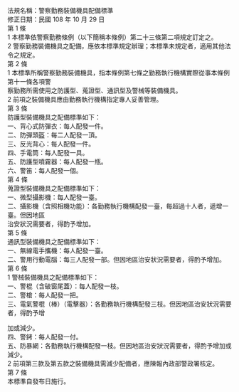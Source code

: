 法規名稱：警察勤務裝備機具配備標準  
修正日期：民國 108 年 10 月 29 日  
第 1 條  
1 本標準依警察勤務條例（以下簡稱本條例）第二十三條第二項規定訂定之。  
2 警察勤務裝備機具之配備，應依本標準規定辦理；本標準未規定者，適用其他法令之規定。  
第 2 條  
1 本標準所稱警察勤務裝備機具，指本條例第七條之勤務執行機構實際從事本條例第十一條各項警  
察勤務所需使用之防護型、蒐證型、通訊型及警械等裝備機具。  
2 前項之裝備機具應由勤務執行機構指定專人妥善管理。  
第 3 條  
防護型裝備機具之配備標準如下：  
一、背心式防彈衣：每人配發一件。  
二、防彈頭盔：每二人配發一頂。  
三、反光背心：每人配發一件。  
四、手電筒：每人配發一具。  
五、防護型噴霧器：每人配發一瓶。  
六、警笛：每人配發一個。  
第 4 條  
蒐證型裝備機具之配備標準如下：  
一、微型攝影機：每人配發一臺。  
二、攝影機（含照相機功能）：各勤務執行機構配發一臺，每超過十人者，遞增一臺。但因地區  
治安狀況需要者，得酌予增加。  
第 5 條  
通訊型裝備機具之配備標準如下：  
一、無線電手攜機：每人配發一臺。  
二、警用行動電腦：每三人配發一部。但因地區治安狀況需要者，得酌予增加。  
第 6 條  
1 警械裝備機具之配備標準如下：  
一、警棍（含破窗尾蓋）：每人配發一枝。  
二、警槍：每人配發一把。  
三、電氣警棍（棒）（電擊器）：各勤務執行機構配發三枝。但因地區治安狀況需要者，得酌予增  


加或減少。  
四、警銬：每人配發一付。  
五、防暴網：各勤務執行機構配發一枝。但因地區治安狀況需要者，得酌予增加或減少。  
2 前項第三款及第五款之裝備機具需減少配備者，應陳報內政部警政署核定。  
第 7 條  
本標準自發布日施行。  


